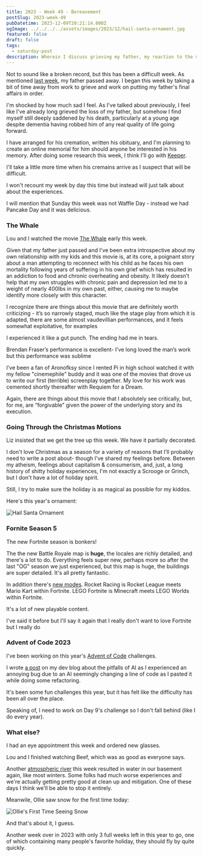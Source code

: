```yaml
---
title: 2023 - Week 49 - Bereavement
postSlug: 2023-week-49
pubDatetime: 2023-12-09T20:21:14.000Z
ogImage: ../../../../assets/images/2023/12/hail-santa-ornament.jpg
featured: false
draft: false
tags:
  - saturday-post
description: Wherein I discuss grieving my father, my reaction to the movie The Whale, touch on my thoughs abouot Christmas, Fortnite, and Advent of Code,
---
```


Not to sound like a broken record, but this has been a difficult week. As mentioned [last week](/posts/2023-week-48), my father passed away. I began this week by taking a bit of time away from work to grieve and work on putting my father's final affairs in order.

I'm shocked by how much sad I feel. As I've talked about previously, I feel like I've already long grieved the loss of my father, but somehow I find myself still deeply saddened by his death, particularly at a young age despite dementia having robbed him of any real quality of life going forward.

I have arranged for his cremation, written his obituary, and I'm planning to create an online memorial for him should anyone be interested in his memory. After doing some research this week, I think I'll go with [Keeper](https://www.mykeeper.com/).

I'll take a little more time when his cremains arrive as I suspect that will be difficult.

I won't recount my week by day this time but instead will just talk about about the experiences.

I will mention that Sunday this week was not Waffle Day - instead we had Pancake Day and it was delicious.

### The Whale

Lou and I watched the movie [The Whale](https://www.imdb.com/title/tt13833688/) early this week.

Given that my father just passed and I've been extra introspective about my own relationship with my kids and this movie is, at its core, a poignant story about a man attempting to reconnect with his child as he faces his own mortality following years of suffering in his own grief which has resulted in an addiction to food and chronic overheating and obesity. It likely doesn’t help that my own struggles with chronic pain and depression led me to a weight of nearly 400lbs in my own past, either, causing me to maybe identify more closely with this character.

I recognize there are things about this movie that are definitely worth criticizing - it’s so narrowly staged, much like the stage play from which it is adapted, there are some almost vaudevillian performances, and it feels somewhat exploitative, for examples

I experienced it like a gut punch. The ending had me in tears.

Brendan Fraser’s performance is excellent- I’ve long loved the man’s work but this performance was sublime

I’ve been a fan of Aronofksy since I rented Pi in high school watched it with my fellow "cinemephile" buddy and it was one of the movies that drove us to write our first (terrible) screenplay together. My love for his work was cemented shortly thereafter with Requiem for a Dream.

Again, there are things about this movie that I absolutely see critically, but, for me, are “forgivable” given the power of the underlying story and its execution.

### Going Through the Christmas Motions

Liz insisted that we get the tree up this week. We have it partially decorated.

I don't love Christmas as a season for a variety of reasons that I'll probably need to write a post about- though I've shared my feelings before. Between my atheism, feelings about capitalism & consumerism, and, just, a long history of shitty holiday experiences, I'm not exactly a Scrooge or Grinch, but I don't have a lot of holiday spirit.

Still, I try to make sure the holiday is as magical as possible for my kiddos.

Here's this year's ornament:

![Hail Santa Ornament](@/assets/images/2023/12/hail-santa-ornament.jpg)

### Fornite Season 5

The new Fortnite season is bonkers!

The the new Battle Royale map is **huge**, the locales are richly detailed, and there's a lot to do. Everything feels super new, perhaps more so after the last "OG" season we just experienced, but this map is huge, the buildings are super detailed. It's all pretty fantastic.

In addition there's [new modes](https://www.epicgames.com/site/en-US/news/introducing-lego-fortnite-rocket-racing-and-fortnite-festival-new-epic-games-launching-this-week-in-fortnite). Rocket Racing is Rocket League meets Mario Kart within Fortnite. LEGO Fortnite is Minecraft meets LEGO Worlds within Fortnite.

It's a lot of new playable content.

I've said it before but I'll say it again that I really don't want to love Fortnite but I really do

### Advent of Code 2023

I've been working on this year's [Advent of Code](https://adventofcode.com/) challenges.

I wrote [a post](https://ephbaum.dev/dont-trust-ai-an-advent-of-code-tale/) on my dev blog about the pitfalls of AI as I experienced an annoying bug due to an AI seemingly changing a line of code as I pasted it while doing some refactoring.

It's been some fun challenges this year, but it has felt like the difficulty has been all over the place.

Speaking of, I need to work on Day 9's challenge so I don't fall behind (like I do every year).

### What else?

I had an eye appointment this week and ordered new glasses.

Lou and I finished watching Beef, which was as good as everyone says.

Another [atmospheric river](https://www.npr.org/2023/12/06/1217505148/an-atmospheric-river-is-soaking-the-pacific-northwest-with-record-breaking-rain) this week resulted in water in our basement again, like most winters. Some folks had much worse experiences and we're actually getting pretty good at clean up and mitigation. One of these days I think we'll be able to stop it entirely.

Meanwile, Ollie saw snow for the first time today:

![Ollie's First Time Seeing Snow](@/assets/images/2023/12/ollie_snow.jpg)

And that's about it, I guess.

Another week over in 2023 with only 3 full weeks left in this year to go, one of which containing many people's favorite holiday, they should fly by quite quickly.
